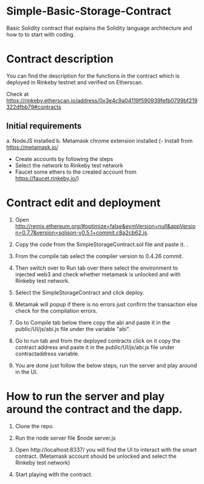# Simple-Basic-Storage-Contract
Basic Solidity contract that explains the Solidity language architecture and how to to start with coding.

# Contract description

You can find the description for the functions in the contract which is deployed in Rinkeby testnet and verified on Etherscan.

Check at https://rinkeby.etherscan.io/address/0x3e4c9a04119f590939fefb0799bf219322dfbb79#contracts

## Initial requirements

a. NodeJS installed
b. Metamask chrome extension installed 
(- Install from https://metamask.io/
 - Create accounts by following the steps
 - Select the network to Rinkeby test network
 - Faucet some ethers to the created account from https://faucet.rinkeby.io/)

# Contract edit and deployment

1. Open http://remix.ethereum.org/#optimize=false&evmVersion=null&appVersion=0.7.7&version=soljson-v0.5.1+commit.c8a2cb62.js.

2. Copy the code from the SimpleStorageContract.sol file and paste it.
.
3. From the compile tab select the compiler version to 0.4.26 commit.

4. Then switch over to Run tab over there select the environment to injected web3 and check whether metamask is unlocked and with Rinkeby test network.

5. Select the SimpleStorageContract and click deploy.

6. Metamak will popup if there is no errors just confirm the transaction else check for the compilation errors.

7. Go to Compile tab below there copy the abi and paste it in the public/UI/js/abi.js file under the variable "abi".

8. Go to run tab and from the deployed contracts click on it copy the contract address and paste it in the public/UI/js/abi.js file under contractaddress variable.

9. You are done just follow the below steps, run the server and play around in the UI.
 

# How to run the server and play around the contract and the dapp.

1. Clone the repo.

2. Run the node server file  $node server.js

3. Open http://localhost:8337/ you will find the UI to interact with the smart contract. (Metamask account should be unlocked and select the Rinkeby test network)

4. Start playing with the contract.

